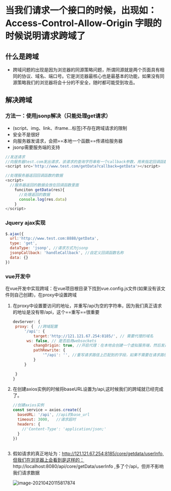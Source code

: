 # 当我们请求一个接口的时候，出现如：Access-Control-Allow-Origin 字眼的时候说明请求跨域了

## 什么是跨域

- 跨域问题的出现是因为浏览器的同源策略问题，所谓同源就是两个页面具有相同的协议、域名、端口号。它是浏览器最核心也是最基本的功能，如果没有同源策略我们的浏览器将会十分的不安全，随时都可能受到攻击。

## 解决跨域

### 方法一：使用jsonp解决（只能处理get请求）

- (script、img、link、iframe...标签)不存在跨域请求的限制
- 安全不是很好
- 向服务器发请求，会把==本地一个函数==传递给服务器
- jsonp需要服务端的支持

```js
//发送请求
//向服务器test.com发出请求，该请求的查询字符串有一个callback参数，用来指定回调函数的名字。
<script src='http://www.test.com/getData?callback=getData'></script>

//处理服务器返回回调函数的数据
<script>
  //服务器返回的数据会放在回调函数里面
    funciton getData(res){
      //处理返回的数据
      console.log(res.data)
    }
</script>
```



### Jquery ajax实现

```js
$.ajax({
  url:'http://www.test.com:8888/getData',
  type: 'get',
  dataType: 'jsonp', //请求方式为jsonp
  jsonpCallback: 'handleCallback', //自定义回调函数名称
  data: {}
})
```



###  vue开发中

在vue开发中实现跨域：在vue项目根目录下找到vue.config.js文件(如果没有该文件则自己创建)，在proxy中设置跨域

1. 在proxy中设置要访问的地址，并重写/api为空的字符串，因为我们真正请求的地址是没有带/api，这个==重写==很重要

   ```js
   devServer: {
   	proxy: {  //跨域配置
   		'/api': {
   			target:'http://121.121.67.254:8185/', // 需要代理的域名
         ws: false, // 是否启用websockets
   			changOrigin: true, //开启代理：在本地会创建一个虚拟服务端，然后发送请求的数据，并同时接收请求
   			pathRewrite: {
   				'^/api': '', //重写请求路径上匹配到的字段，如果不需要在请求路径上，重写为""
   			}
   		}
   		
   	}
   }
   ```

   

2. 在创建axios实例的时候将baseURL设置为/api,这时候我们的跨域就已经完成了。

   ```js
   //创建axios实例
   const service = axios.create({
     baseURL: '/api', //api的base_url
     timeout: 3000,   //请求超时
     headers: {
       //'Content-Type': 'application/json;'
     }
   })
         
   ```

   

3. 假如请求的真正地址为：http://121.121.67.254:8185/core/getdata/userInfo,但我们在浏览器上会看到是这样的： http://localhost:8080/api/core/getData/userInfo ,多了个/api，但并不影响我们请求数据

   ![image-20210420115817874](C:\Users\Hg-huazai\AppData\Roaming\Typora\typora-user-images\image-20210420115817874.png)



